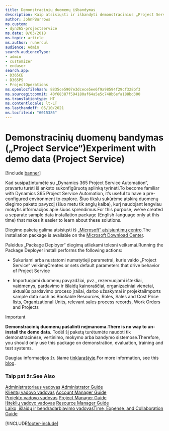 ```yaml
---
title: Demonstracinių duomenų išbandymas
description: Kaip atsisiųsti ir išbandyti demonstracinius „Project Service Automation“ duomenis.
author: JohnPBurrows
ms.custom:
- dyn365-projectservice
ms.date: 8/03/2018
ms.topic: article
ms.author: ruhercul
audience: Admin
search.audienceType:
- admin
- customizer
- enduser
search.app:
- D365CE
- D365PS
- ProjectOperations
ms.openlocfilehash: 8835ce5907e3dcece5ee6f9a98594f29cf328bf3
ms.sourcegitcommit: 40f68387f594180af64a5e5c748b6efa188bd300
ms.translationtype: HT
ms.contentlocale: lt-LT
ms.lasthandoff: 05/10/2021
ms.locfileid: "6015386"
---
```

# <a name="experiment-with-demo-data-project-service"></a><span data-ttu-id="5fd8c-103">Demonstracinių duomenų bandymas („Project Service“)</span><span class="sxs-lookup"><span data-stu-id="5fd8c-103">Experiment with demo data (Project Service)</span></span>

[!include [banner](../includes/psa-now-project-operations.md)]

<span data-ttu-id="5fd8c-104">Kad susipažintumėte su „Dynamics 365 Project Service Automation“, pravartu turėti iš anksto sukonfigūruotą aplinką tyrinėti.</span><span class="sxs-lookup"><span data-stu-id="5fd8c-104">To become familiar with Dynamics 365 Project Service Automation, it’s useful to have a pre-configured environment to explore.</span></span> <span data-ttu-id="5fd8c-105">Šiuo tikslu sukūrėme atskirą duomenų diegimo paketo pavyzdį (šiuo metu tik anglų kalba), kurį naudojant lengviau mokytis informacijos apie šiuos sprendimus.</span><span class="sxs-lookup"><span data-stu-id="5fd8c-105">For this purpose, we’ve created a separate sample data installation package (English-language only at this time) that makes it easier to learn about these solutions.</span></span> 

<span data-ttu-id="5fd8c-106">Diegimo paketą galima atsisiųsti iš [„Microsoft“ atsisiuntimų centro](https://go.microsoft.com/fwlink/?linkid=859966).</span><span class="sxs-lookup"><span data-stu-id="5fd8c-106">The installation package is available on the [Microsoft Download Center](https://go.microsoft.com/fwlink/?linkid=859966).</span></span>  

<span data-ttu-id="5fd8c-107">Paleidus „Package Deployer“ diegimą atliekami tolesni veiksmai.</span><span class="sxs-lookup"><span data-stu-id="5fd8c-107">Running the Package Deployer install performs the following actions:</span></span> 
  
-   <span data-ttu-id="5fd8c-108">Sukuriami arba nustatomi numatytieji parametrai, kurie valdo „Project Service“ veikimą</span><span class="sxs-lookup"><span data-stu-id="5fd8c-108">Creates or sets default parameters that drive behavior of Project Service</span></span>  
  
-   <span data-ttu-id="5fd8c-109">Importuojami duomenų pavyzdžiai, pvz., rezervuojami ištekliai, vaidmenys, pardavimo ir išlaidų kainoraščiai, organizaciniai vienetai, aktualūs pardavimo proceso įrašai, darbo užsakymai ir projektai</span><span class="sxs-lookup"><span data-stu-id="5fd8c-109">Imports sample data such as Bookable Resources, Roles, Sales and Cost Price lists, Organizational Units, relevant sales process records, Work Orders and Projects</span></span>    
  
> [!IMPORTANT]
> <span data-ttu-id="5fd8c-110">**Demonstracinių duomenų pašalinti neįmanoma.**</span><span class="sxs-lookup"><span data-stu-id="5fd8c-110">**There is no way to un-install the demo data.**</span></span> <span data-ttu-id="5fd8c-111">Todėl šį paketą turėtumėte naudoti tik demonstracinėse, vertinimo, mokymo arba bandymo sistemose.</span><span class="sxs-lookup"><span data-stu-id="5fd8c-111">Therefore, you should only use this package on demonstration, evaluation, training and test systems.</span></span>

<span data-ttu-id="5fd8c-112">Daugiau informacijos žr. šiame [tinklaraštyje](https://blogs.msdn.microsoft.com/crm/2017/10/24/microsoft-dynamics-365-for-field-service-and-project-service-automation-sample-data).</span><span class="sxs-lookup"><span data-stu-id="5fd8c-112">For more information, see this [blog](https://blogs.msdn.microsoft.com/crm/2017/10/24/microsoft-dynamics-365-for-field-service-and-project-service-automation-sample-data).</span></span>





  
### <a name="see-also"></a><span data-ttu-id="5fd8c-113">Taip pat žr.</span><span class="sxs-lookup"><span data-stu-id="5fd8c-113">See Also</span></span>  
 <span data-ttu-id="5fd8c-114">[Administratoriaus vadovas](../psa/admin-guide.md) </span><span class="sxs-lookup"><span data-stu-id="5fd8c-114">[Administrator Guide](../psa/admin-guide.md) </span></span>  
 <span data-ttu-id="5fd8c-115">[Klientų vadovo vadovas](../psa/account-manager-guide.md) </span><span class="sxs-lookup"><span data-stu-id="5fd8c-115">[Account Manager Guide](../psa/account-manager-guide.md) </span></span>  
 <span data-ttu-id="5fd8c-116">[Projekto vadovo vadovas](../psa/project-manager-guide.md) </span><span class="sxs-lookup"><span data-stu-id="5fd8c-116">[Project Manager Guide](../psa/project-manager-guide.md) </span></span>  
 <span data-ttu-id="5fd8c-117">[Išteklių vadovo vadovas](../psa/resource-manager-guide.md) </span><span class="sxs-lookup"><span data-stu-id="5fd8c-117">[Resource Manager Guide](../psa/resource-manager-guide.md) </span></span>  
 [<span data-ttu-id="5fd8c-118">Laiko, išlaidų ir bendradarbiavimo vadovas</span><span class="sxs-lookup"><span data-stu-id="5fd8c-118">Time, Expense, and Collaboration Guide</span></span>](../psa/time-expense-collaboration-guide.md)


[!INCLUDE[footer-include](../includes/footer-banner.md)]